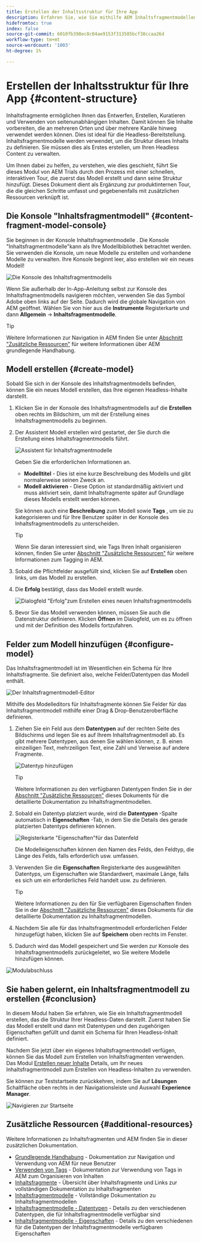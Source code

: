 ```yaml
---
title: Erstellen der Inhaltsstruktur für Ihre App
description: Erfahren Sie, wie Sie mithilfe AEM Inhaltsfragmentmodellen die Struktur erstellen, die als Grundlage für all Ihre Headless-Inhalte dient.
hidefromtoc: true
index: false
source-git-commit: 6010fb398ec8c04ae9153f313585bcf38ccaa26d
workflow-type: tm+mt
source-wordcount: '1003'
ht-degree: 1%

---
```



# Erstellen der Inhaltsstruktur für Ihre App {#content-structure}

Inhaltsfragmente ermöglichen Ihnen das Entwerfen, Erstellen, Kuratieren und Verwenden von seitenunabhängigen Inhalten. Damit können Sie Inhalte vorbereiten, die an mehreren Orten und über mehrere Kanäle hinweg verwendet werden können. Dies ist ideal für die Headless-Bereitstellung. Inhaltsfragmentmodelle werden verwendet, um die Struktur dieses Inhalts zu definieren. Sie müssen dies als Erstes erstellen, um Ihren Headless Content zu verwalten.

Um Ihnen dabei zu helfen, zu verstehen, wie dies geschieht, führt Sie dieses Modul von AEM Trials durch den Prozess mit einer schnellen, interaktiven Tour, die zuerst das Modell erstellt und dann seine Struktur hinzufügt. Dieses Dokument dient als Ergänzung zur produktinternen Tour, die die gleichen Schritte umfasst und gegebenenfalls mit zusätzlichen Ressourcen verknüpft ist.

## Die Konsole &quot;Inhaltsfragmentmodell&quot; {#content-fragment-model-console}

Sie beginnen in der Konsole Inhaltsfragmentmodelle . Die Konsole &quot;Inhaltsfragmentmodelle&quot;kann als Ihre Modellbibliothek betrachtet werden. Sie verwenden die Konsole, um neue Modelle zu erstellen und vorhandene Modelle zu verwalten. Ihre Konsole beginnt leer, also erstellen wir ein neues Modell!

![Die Konsole des Inhaltsfragmentmodells](assets/content-structure/content-fragment-model-console.png)

Wenn Sie außerhalb der In-App-Anleitung selbst zur Konsole des Inhaltsfragmentmodells navigieren möchten, verwenden Sie das Symbol Adobe oben links auf der Seite. Dadurch wird die globale Navigation von AEM geöffnet. Wählen Sie von hier aus die **Instrumente** Registerkarte und dann **Allgemein** -> **Inhaltsfragmentmodelle**.

>[!TIP]
>
>Weitere Informationen zur Navigation in AEM finden Sie unter [Abschnitt &quot;Zusätzliche Ressourcen&quot;](#additional-resources) für weitere Informationen über AEM grundlegende Handhabung.

## Modell erstellen {#create-model}

Sobald Sie sich in der Konsole des Inhaltsfragmentmodells befinden, können Sie ein neues Modell erstellen, das Ihre eigenen Headless-Inhalte darstellt.

1. Klicken Sie in der Konsole des Inhaltsfragmentmodells auf die **Erstellen** oben rechts im Bildschirm, um mit der Erstellung eines Inhaltsfragmentmodells zu beginnen.

1. Der Assistent Modell erstellen wird gestartet, der Sie durch die Erstellung eines Inhaltsfragmentmodells führt.

   ![Assistent für Inhaltsfragmentmodelle](assets/content-structure/model-wizard.png)

   Geben Sie die erforderlichen Informationen an.

   * **Modelltitel** - Dies ist eine kurze Beschreibung des Modells und gibt normalerweise seinen Zweck an.
   * **Modell aktivieren** - Diese Option ist standardmäßig aktiviert und muss aktiviert sein, damit Inhaltsfragmente später auf Grundlage dieses Modells erstellt werden können.

   Sie können auch eine **Beschreibung** zum Modell sowie **Tags** , um sie zu kategorisieren und für Ihre Benutzer später in der Konsole des Inhaltsfragmentmodells zu unterscheiden.

   >[!TIP]
   >
   >Wenn Sie daran interessiert sind, wie Tags Ihren Inhalt organisieren können, finden Sie unter [Abschnitt &quot;Zusätzliche Ressourcen&quot;](#additional-resources) für weitere Informationen zum Tagging in AEM.

1. Sobald die Pflichtfelder ausgefüllt sind, klicken Sie auf **Erstellen** oben links, um das Modell zu erstellen.

1. Die **Erfolg** bestätigt, dass das Modell erstellt wurde.

   ![Dialogfeld &quot;Erfolg&quot;zum Erstellen eines neuen Inhaltsfragmentmodells](assets/content-structure/success.png)

1. Bevor Sie das Modell verwenden können, müssen Sie auch die Datenstruktur definieren. Klicken **Öffnen** im Dialogfeld, um es zu öffnen und mit der Definition des Modells fortzufahren.

## Felder zum Modell hinzufügen {#configure-model}

Das Inhaltsfragmentmodell ist im Wesentlichen ein Schema für Ihre Inhaltsfragmente. Sie definiert also, welche Felder/Datentypen das Modell enthält.

![Der Inhaltsfragmentmodell-Editor](assets/content-structure/model-editor.png)

Mithilfe des Modelleditors für Inhaltsfragmente können Sie Felder für das Inhaltsfragmentmodell mithilfe einer Drag &amp; Drop-Benutzeroberfläche definieren.

1. Ziehen Sie ein Feld aus dem **Datentypen** auf der rechten Seite des Bildschirms und legen Sie es auf Ihrem Inhaltsfragmentmodell ab. Es gibt mehrere Datentypen, aus denen Sie wählen können, z. B. einen einzeiligen Text, mehrzeiligen Text, eine Zahl und Verweise auf andere Fragmente.

   ![Datentyp hinzufügen](assets/content-structure/drop-fields.png)

   >[!TIP]
   >
   >Weitere Informationen zu den verfügbaren Datentypen finden Sie in der [Abschnitt &quot;Zusätzliche Ressourcen&quot;](#additional-resources) dieses Dokuments für die detaillierte Dokumentation zu Inhaltsfragmentmodellen.

1. Sobald ein Datentyp platziert wurde, wird die **Datentypen** -Spalte automatisch in **Eigenschaften** -Tab, in dem Sie die Details des gerade platzierten Datentyps definieren können.

   ![Registerkarte &quot;Eigenschaften&quot;für das Datenfeld](assets/content-structure/data-type-properties.png)

   Die Modelleigenschaften können den Namen des Felds, den Feldtyp, die Länge des Felds, falls erforderlich usw. umfassen.

1. Verwenden Sie die **Eigenschaften** Registerkarte des ausgewählten Datentyps, um Eigenschaften wie Standardwert, maximale Länge, falls es sich um ein erforderliches Feld handelt usw. zu definieren.

   >[!TIP]
   >
   >Weitere Informationen zu den für Sie verfügbaren Eigenschaften finden Sie in der [Abschnitt &quot;Zusätzliche Ressourcen&quot;](#additional-resources) dieses Dokuments für die detaillierte Dokumentation zu Inhaltsfragmentmodellen.

1. Nachdem Sie alle für das Inhaltsfragmentmodell erforderlichen Felder hinzugefügt haben, klicken Sie auf **Speichern** oben rechts im Fenster.

1. Dadurch wird das Modell gespeichert und Sie werden zur Konsole des Inhaltsfragmentmodells zurückgeleitet, wo Sie weitere Modelle hinzufügen können.

![Modulabschluss](assets/content-structure/content-fragment-model-console-populated.png)

## Sie haben gelernt, ein Inhaltsfragmentmodell zu erstellen {#conclusion}

In diesem Modul haben Sie erfahren, wie Sie ein Inhaltsfragmentmodell erstellen, das die Struktur Ihrer Headless-Daten darstellt. Zuerst haben Sie das Modell erstellt und dann mit Datentypen und den zugehörigen Eigenschaften gefüllt und damit ein Schema für Ihren Headless-Inhalt definiert.

Nachdem Sie jetzt über ein eigenes Inhaltsfragmentmodell verfügen, können Sie das Modell zum Erstellen von Inhaltsfragmenten verwenden. Das Modul [Erstellen neuer Inhalte](create-content.md) Details, um Ihr neues Inhaltsfragmentmodell zum Erstellen von Headless-Inhalten zu verwenden.

Sie können zur Teststartseite zurückkehren, indem Sie auf **Lösungen** Schaltfläche oben rechts in der Navigationsleiste und Auswahl **Experience Manager**.

![Navigieren zur Startseite](assets/content-structure/home.png)

## Zusätzliche Ressourcen {#additional-resources}

Weitere Informationen zu Inhaltsfragmenten und AEM finden Sie in dieser zusätzlichen Dokumentation.

* [Grundlegende Handhabung](/help/sites-cloud/authoring/getting-started/basic-handling.md) - Dokumentation zur Navigation und Verwendung von AEM für neue Benutzer
* [Verwenden von Tags](/help/sites-cloud/authoring/features/tags.md) - Dokumentation zur Verwendung von Tags in AEM zum Organisieren von Inhalten
* [Inhaltsfragmente](/help/assets/content-fragments/content-fragments.md) - Übersicht über Inhaltsfragmente und Links zur vollständigen Dokumentation zu Inhaltsfragmenten
* [Inhaltsfragmentmodelle](/help/assets/content-fragments/content-fragments-models.md) - Vollständige Dokumentation zu Inhaltsfragmentmodellen
* [Inhaltsfragmentmodelle - Datentypen](/help/assets/content-fragments/content-fragments-models.md#data-types) - Details zu den verschiedenen Datentypen, die für Inhaltsfragmentmodelle verfügbar sind
* [Inhaltsfragmentmodelle - Eigenschaften](/help/assets/content-fragments/content-fragments-models.md#data-types) - Details zu den verschiedenen für die Datentypen der Inhaltsfragmentmodelle verfügbaren Eigenschaften
